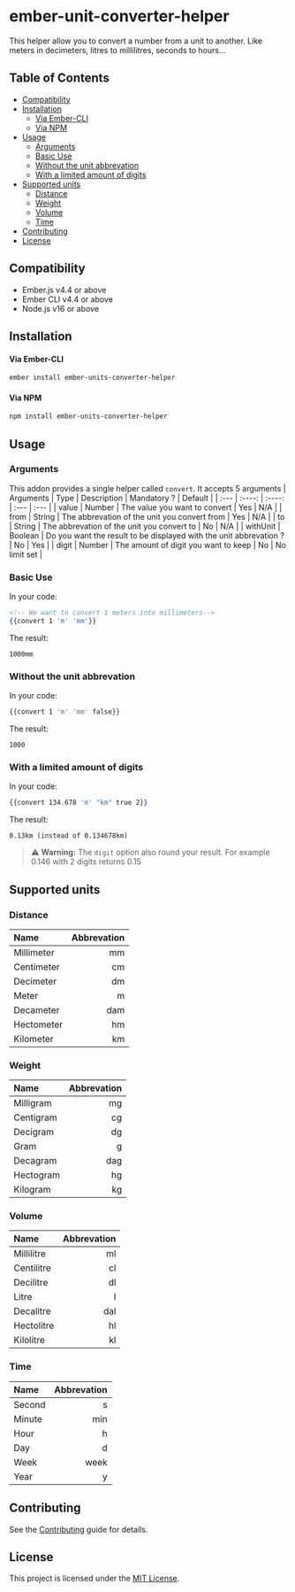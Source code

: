 # ember-unit-converter-helper

This helper allow you to convert a number from a unit to another.
Like meters in decimeters, litres to millilitres, seconds to hours...

## Table of Contents
- [Compatibility](#compatibility)
- [Installation](#installation)
    - [Via Ember-CLI](#via-ember-cli)
    - [Via NPM](#via-npm)
- [Usage](#usage)
    - [Arguments](#arguments)
    - [Basic Use](#basic-use)
    - [Without the unit abbrevation](#without-the-unit-abbrevation)
    - [With a limited amount of digits](#with-a-limited-amount-of-digits)
- [Supported units](#supported-units)
    - [Distance](#distance)
    - [Weight](#weight)
    - [Volume](#volume)
    - [Time](#time)
- [Contributing](#contributing)
- [License](#license)

## Compatibility
* Ember.js v4.4 or above
* Ember CLI v4.4 or above
* Node.js v16 or above

## Installation

#### Via Ember-CLI

```bash
ember install ember-units-converter-helper
```
#### Via NPM

```bash
npm install ember-units-converter-helper
```

## Usage

### Arguments

This addon provides a single helper called `convert`. It accepts 5 arguments
| Arguments      | Type | Description | Mandatory ?     | Default |
| :---       | :----:   |    :----:   |          :--- | :--- |
| value   | Number   | The value you want to convert | Yes   | N/A |
| from   | String | The abbrevation of the unit you convert from        | Yes      | N/A |
| to   | String | The abbrevation of the unit you convert to        | No      | N/A |
| withUnit   | Boolean | Do you want the result to be displayed with the unit abbrevation ? | No      | Yes |
| digit   | Number | The amount of digit you want to keep        | No      | No limit set |

### Basic Use

In your code: 
```hbs
<!-- We want to convert 1 meters into millimeters-->
{{convert 1 'm' 'mm'}} 
```
The result: 
```text
1000mm
```

### Without the unit abbrevation

In your code: 
```hbs
{{convert 1 'm' 'mm' false}} 
```
The result: 
```text
1000
```

### With a limited amount of digits

In your code: 
```hbs
{{convert 134.678 'm' "km" true 2}} 
```
The result: 
```
0.13km (instead of 0.134678km)
```
> :warning: **Warning:** The `digit` option also round your result. For example 0.146 with 2 digits returns 0.15

## Supported units

### Distance

| Name      | Abbrevation |
| :---        |    ---:   |
| Millimeter | mm |
| Centimeter | cm |
| Decimeter | dm |
| Meter | m |
| Decameter | dam |
| Hectometer | hm |
| Kilometer | km |

### Weight

| Name      | Abbrevation |
| :---        |    ---:   |
| Milligram | mg |
| Centigram | cg |
| Decigram | dg |
| Gram | g |
| Decagram | dag |
| Hectogram | hg |
| Kilogram | kg |

### Volume

| Name      | Abbrevation |
| :---        |    ---:   |
| Millilitre | ml |
| Centilitre | cl |
| Decilitre | dl |
| Litre | l |
| Decalitre | dal |
| Hectolitre | hl |
| Kilolitre | kl |

### Time

| Name      | Abbrevation |
| :---        |    ---:   |
| Second | s |
| Minute | min |
| Hour | h |
| Day | d |
| Week | week |
| Year | y |

## Contributing
See the [Contributing](CONTRIBUTING.md) guide for details.

## License
This project is licensed under the [MIT License](LICENSE.md).
